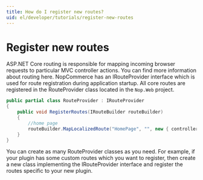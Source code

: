 ```yaml
---
title: How do I register new routes?
uid: el/developer/tutorials/register-new-routes
---
```


# Register new routes

ASP.NET Core routing is responsible for mapping incoming browser requests to particular MVC controller actions. You can find more information about routing here. NopCommerce has an IRouteProvider interface which is used for route registration during application startup. All core routes are registered in the RouteProvider class located in the `Nop.Web` project.

```csharp
public partial class RouteProvider : IRouteProvider
{
    public void RegisterRoutes(IRouteBuilder routeBuilder)
    {
        //home page
        routeBuilder.MapLocalizedRoute("HomePage", "", new { controller = "Home", action = "Index" });
    }
}
```

You can create as many RouteProvider classes as you need. For example, if your plugin has some custom routes which you want to register, then create a new class implementing the IRouteProvider interface and register the routes specific to your new plugin.